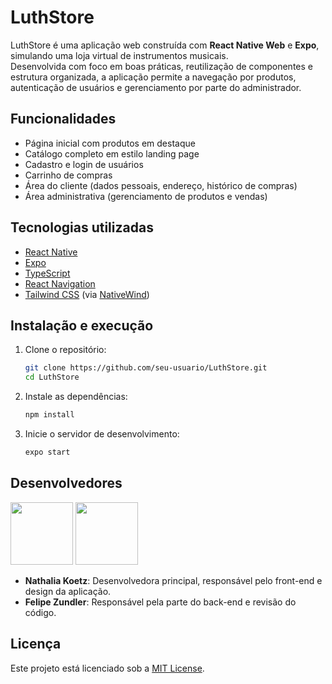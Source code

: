 #  LuthStore

LuthStore é uma aplicação web construída com **React Native Web** e **Expo**, simulando uma loja virtual de instrumentos musicais.  
Desenvolvida com foco em boas práticas, reutilização de componentes e estrutura organizada, a aplicação permite a navegação por produtos, autenticação de usuários e gerenciamento por parte do administrador.


##  Funcionalidades

- Página inicial com produtos em destaque
- Catálogo completo em estilo landing page
- Cadastro e login de usuários
- Carrinho de compras
- Área do cliente (dados pessoais, endereço, histórico de compras)
- Área administrativa (gerenciamento de produtos e vendas)


##  Tecnologias utilizadas

- [React Native](https://reactnative.dev/)
- [Expo](https://expo.dev/)
- [TypeScript](https://www.typescriptlang.org/)
- [React Navigation](https://reactnavigation.org/)
- [Tailwind CSS](https://tailwindcss.com/) (via [NativeWind](https://www.nativewind.dev/))


##  Instalação e execução

1. Clone o repositório:
   ```bash
   git clone https://github.com/seu-usuario/LuthStore.git
   cd LuthStore
2. Instale as dependências:
   ```bash
   npm install
3. Inicie o servidor de desenvolvimento:
    ```bash
    expo start


## Desenvolvedores

<a href="https://github.com/nathaliakoetz"><img src="https://github.com/nathaliakoetz.png" width="100" height="100"></a> 
<a href="https://github.com/FZundler"><img src="https://github.com/FZundler.png" width="100" height="100"></a>
- **Nathalia Koetz**: Desenvolvedora principal, responsável pelo front-end e design da aplicação.
- **Felipe Zundler**: Responsável pela parte do back-end e revisão do código.


## **Licença**  
Este projeto está licenciado sob a [MIT License](LICENSE).  

